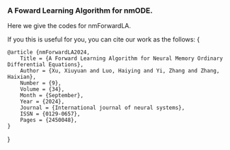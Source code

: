 ### A Foward Learning Algorithm for nmODE.

Here we give the codes for nmForwardLA.

If you this is useful for you, you can cite our work
as the follows:
{

	@article {nmForwardLA2024,
		Title = {A Forward Learning Algorithm for Neural Memory Ordinary Differential Equations},
		Author = {Xu, Xiuyuan and Luo, Haiying and Yi, Zhang and Zhang, Haixian},
		Number = {9},
		Volume = {34},
		Month = {September},
		Year = {2024},
		Journal = {International journal of neural systems},
		ISSN = {0129-0657},
		Pages = {2450048},
	}
}

